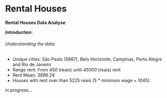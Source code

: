# Rental Houses # 

**Rental Houses Data Analyse**

***Introduction***: 
###### *Understanding the data:*

* Unique cities: São Paulo (5887), Belo Horizonte, Campinas, Porto Alegre and Rio de Janeiro
* Range rent: From *450* (reais) until *45000* (reais) rent
* Rent Mean: *3896.24*
* Houses with rent over than 5225 reais (5 * minimum wage = 1045): 


in progress... 
